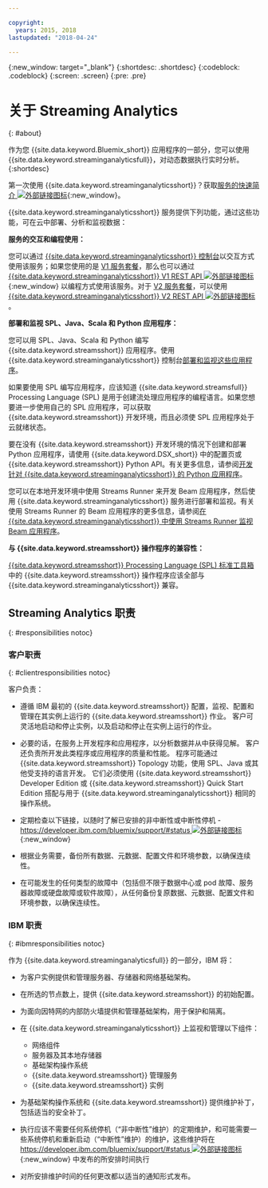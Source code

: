 ```yaml
---

copyright:
  years: 2015, 2018
lastupdated: "2018-04-24"

---
```


<!-- Attribute definitions -->
{:new_window: target="_blank"}
{:shortdesc: .shortdesc}
{:codeblock: .codeblock}
{:screen: .screen}
{:pre: .pre}

# 关于 Streaming Analytics
{: #about}

作为您 {{site.data.keyword.Bluemix_short}} 应用程序的一部分，您可以使用 {{site.data.keyword.streaminganalyticsfull}}，对动态数据执行实时分析。
{:shortdesc}

第一次使用 {{site.data.keyword.streaminganalyticsshort}}？获取[服务的快速简介 ![外部链接图标](../../icons/launch-glyph.svg "外部链接图标")](https://developer.ibm.com/streamsdev/docs/streaming-analytics-now-available-bluemix-2/){:new_window}。

{{site.data.keyword.streaminganalyticsshort}} 服务提供下列功能，通过这些功能，可在云中部署、分析和监视数据：


**服务的交互和编程使用：**

您可以通过 [{{site.data.keyword.streaminganalyticsshort}} 控制台](/docs/services/StreamingAnalytics/c_streams_console.html)以交互方式使用该服务；如果您使用的是 [V1 服务套餐](/docs/services/StreamingAnalytics/service_plans.html)，那么也可以通过 [{{site.data.keyword.streaminganalyticsshort}} V1 REST API ![外部链接图标](../../icons/launch-glyph.svg "外部链接图标")](https://console.bluemix.net/apidocs/220){:new_window} 以编程方式使用该服务。对于 [V2 服务套餐](/docs/services/StreamingAnalytics/service_plans.html)，可以使用 [{{site.data.keyword.streaminganalyticsshort}} V2 REST API ![外部链接图标](../../icons/launch-glyph.svg "外部链接图标")](https://console.bluemix.net/apidocs/1939)。

**部署和监视 SPL、Java、Scala 和 Python 应用程序：**

您可以用 SPL、Java、Scala 和 Python 编写 {{site.data.keyword.streamsshort}} 应用程序。使用 {{site.data.keyword.streaminganalyticsshort}} 控制台[部署和监视这些应用程序](/docs/services/StreamingAnalytics/t_deploytocloud.html)。

如果要使用 SPL 编写应用程序，应该知道 {{site.data.keyword.streamsfull}} Processing Language (SPL) 是用于创建流处理应用程序的编程语言。如果您想要进一步使用自己的 SPL 应用程序，可以获取 {{site.data.keyword.streamsshort}} 开发环境，而且必须使 SPL 应用程序处于云就绪状态。

要在没有 {{site.data.keyword.streamsshort}} 开发环境的情况下创建和部署 Python 应用程序，请使用 {{site.data.keyword.DSX_short}} 中的配置页或 {{site.data.keyword.streamsshort}} Python API。有关更多信息，请参阅[开发针对 {{site.data.keyword.streaminganalyticsshort}} 的 Python 应用程序](/docs/services/StreamingAnalytics/t_develop_apps_python.html)。

您可以在本地开发环境中使用 Streams Runner 来开发 Beam 应用程序，然后使用 {{site.data.keyword.streaminganalyticsshort}} 服务进行部署和监视。有关使用 Streams Runner 的 Beam 应用程序的更多信息，请参阅[在 {{site.data.keyword.streaminganalyticsshort}} 中使用 Streams Runner 监视 Beam 应用程序](docs/services/StreamingAnalytics/gs_beamrunner.html)。


**与 {{site.data.keyword.streamsshort}} 操作程序的兼容性：**

[{{site.data.keyword.streamsshort}} Processing Language (SPL) 标准工具箱](/docs/services/StreamingAnalytics/compatible_toolkits.html)中的 {{site.data.keyword.streamsshort}} 操作程序应该全部与 {{site.data.keyword.streaminganalyticsshort}} 兼容。

## Streaming Analytics 职责
{: #responsibilities notoc}

### 客户职责
{: #clientresponsibilities notoc}

客户负责：

* 遵循 IBM 最初的 {{site.data.keyword.streamsshort}} 配置，监视、配置和管理在其实例上运行的 {{site.data.keyword.streamsshort}} 作业。
客户可灵活地启动和停止实例，以及启动和停止在实例上运行的作业。
* 必要的话，在服务上开发程序和应用程序，以分析数据并从中获得见解。
客户还负责所开发此类程序或应用程序的质量和性能。
程序可能通过 {{site.data.keyword.streamsshort}} Topology 功能，使用 SPL、Java 或其他受支持的语言开发。
它们必须使用 {{site.data.keyword.streamsshort}} Developer Edition 或 {{site.data.keyword.streamsshort}} Quick Start Edition 搭配与用于 {{site.data.keyword.streaminganalyticsshort}} 相同的操作系统。
* 定期检查以下链接，以随时了解已安排的非中断性或中断性停机 - [https://developer.ibm.com/bluemix/support/#status ![外部链接图标](../../icons/launch-glyph.svg "外部链接图标")](https://developer.ibm.com/bluemix/support/#status){:new_window}  
* 根据业务需要，备份所有数据、元数据、配置文件和环境参数，以确保连续性。

* 在可能发生的任何类型的故障中（包括但不限于数据中心或 pod 故障、服务器故障或硬盘故障或软件故障），从任何备份复原数据、元数据、配置文件和环境参数，以确保连续性。


### IBM 职责
{: #ibmresponsibilities notoc}

作为 {{site.data.keyword.streaminganalyticsfull}} 的一部分，IBM 将：

* 为客户实例提供和管理服务器、存储器和网络基础架构。
* 在所选的节点数上，提供 {{site.data.keyword.streamsshort}} 的初始配置。
* 为面向因特网的内部防火墙提供和管理基础架构，用于保护和隔离。

* 在 {{site.data.keyword.streaminganalyticsshort}} 上监视和管理以下组件：
	* 网络组件
	* 服务器及其本地存储器
	* 基础架构操作系统
	* {{site.data.keyword.streamsshort}} 管理服务
	* {{site.data.keyword.streamsshort}} 实例
* 为基础架构操作系统和 {{site.data.keyword.streamsshort}} 提供维护补丁，包括适当的安全补丁。
* 执行应该不需要任何系统停机（“非中断性”维护）的定期维护，和可能需要一些系统停机和重新启动（“中断性”维护）的维护，这些维护将在 [https://developer.ibm.com/bluemix/support/#status ![外部链接图标](../../icons/launch-glyph.svg "外部链接图标")](https://developer.ibm.com/bluemix/support/#status){:new_window} 中发布的所安排时间执行
* 对所安排维护时间的任何更改都以适当的通知形式发布。
